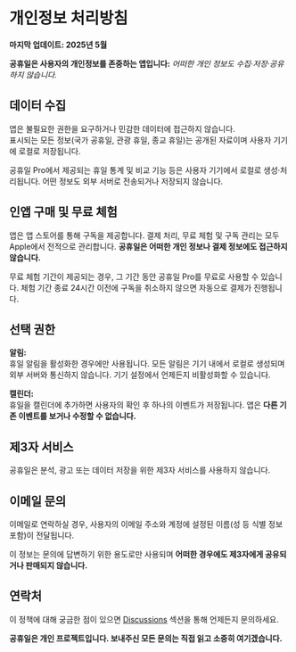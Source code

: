 # 개인정보 처리방침  
  
**마지막 업데이트: 2025년 5월**  
  
**공휴일은 사용자의 개인정보를 존중하는 앱입니다:** *어떠한 개인 정보도 수집·저장·공유하지 않습니다.*  
  
## 데이터 수집  
  
앱은 불필요한 권한을 요구하거나 민감한 데이터에 접근하지 않습니다.  
표시되는 모든 정보(국가 공휴일, 관광 휴일, 종교 휴일)는 공개된 자료이며 사용자 기기에 로컬로 저장됩니다.  
  
공휴일 Pro에서 제공되는 휴일 통계 및 비교 기능 등은 사용자 기기에서 로컬로 생성·처리됩니다. 어떤 정보도 외부 서버로 전송되거나 저장되지 않습니다.  
  
## 인앱 구매 및 무료 체험  
  
앱은 앱 스토어를 통해 구독을 제공합니다. 결제 처리, 무료 체험 및 구독 관리는 모두 Apple에서 전적으로 관리합니다. **공휴일은 어떠한 개인 정보나 결제 정보에도 접근하지 않습니다.**  
  
무료 체험 기간이 제공되는 경우, 그 기간 동안 공휴일 Pro를 무료로 사용할 수 있습니다. 체험 기간 종료 24시간 이전에 구독을 취소하지 않으면 자동으로 결제가 진행됩니다.  
  
## 선택 권한  
  
**알림:**  
휴일 알림을 활성화한 경우에만 사용됩니다. 모든 알림은 기기 내에서 로컬로 생성되며 외부 서버와 통신하지 않습니다. 기기 설정에서 언제든지 비활성화할 수 있습니다.  
  
**캘린더:**  
휴일을 캘린더에 추가하면 사용자의 확인 후 하나의 이벤트가 저장됩니다. 앱은 **다른 기존 이벤트를 보거나 수정할 수 없습니다.**  
  
## 제3자 서비스  
  
공휴일은 분석, 광고 또는 데이터 저장을 위한 제3자 서비스를 사용하지 않습니다.  
  
## 이메일 문의  
  
이메일로 연락하실 경우, 사용자의 이메일 주소와 계정에 설정된 이름(성 등 식별 정보 포함)이 전달됩니다.  
  
이 정보는 문의에 답변하기 위한 용도로만 사용되며 **어떠한 경우에도 제3자에게 공유되거나 판매되지 않습니다.**  
  
## 연락처  
  
이 정책에 대해 궁금한 점이 있으면 [Discussions](https://github.com/lucasditomase/feriados/discussions) 섹션을 통해 언제든지 문의하세요.  
  
**공휴일은 개인 프로젝트입니다. 보내주신 모든 문의는 직접 읽고 소중히 여기겠습니다.**  
